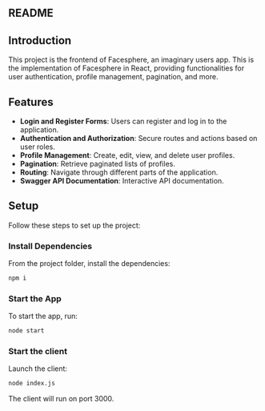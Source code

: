 ## README

## Introduction

This project is the frontend of Facesphere, an imaginary users app. This is the implementation of Facesphere in React,
providing functionalities for user authentication, profile management, pagination, and more.

## Features

- **Login and Register Forms**: Users can register and log in to the application.
- **Authentication and Authorization**: Secure routes and actions based on user roles.
- **Profile Management**: Create, edit, view, and delete user profiles.
- **Pagination**: Retrieve paginated lists of profiles.
- **Routing**: Navigate through different parts of the application.
- **Swagger API Documentation**: Interactive API documentation.

## Setup

Follow these steps to set up the project:

### Install Dependencies

From the project folder, install the dependencies:

```bash
npm i
```

### Start the App

To start the app, run:

```bash
node start
```

### Start the client

Launch the client:

```bash
node index.js
```

The client will run on port 3000. 

